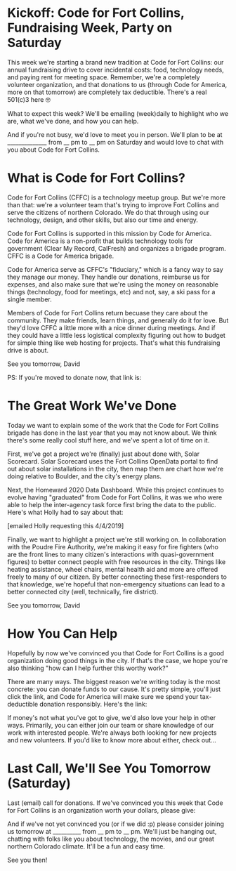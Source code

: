 # Kickoff: Code for Fort Collins, Fundraising Week, Party on Saturday

This week we're starting a brand new tradition at Code for Fort Collins: our annual fundraising drive to cover incidental costs: food, technology needs, and paying rent for meeting space. Remember, we're a completely volunteer organization, and that donations to us (through Code for America, more on that tomorrow) are completely tax deductible. There's a real 501(c)3 here 🤓

What to expect this week? We'll be emailing (week)daily to highlight who we are, what we've done, and how you can help. 

And if you're not busy, we'd love to meet you in person. We'll plan to be at ______________ from __ pm to __ pm on Saturday and would love to chat with you about Code for Fort Collins.

# What is Code for Fort Collins?

Code for Fort Collins (CFFC) is a technology meetup group. But we're more than that: we're a volunteer team that's trying to improve Fort Collins and serve the citizens of northern Colorado. We do that through using our technology, design, and other skills, but also our time and energy.

Code for Fort Collins is supported in this mission by Code for America. Code for America is a non-profit that builds technology tools for government (Clear My Record, CalFresh) and organizes a brigade program. CFFC is a Code for America brigade. 

Code for America serve as CFFC's "fiduciary," which is a fancy way to say they manage our money. They handle our donations, reimburse us for expenses, and also make sure that we're using the money on reasonable things (technology, food for meetings, etc) and not, say, a ski pass for a single member.

Members of Code for Fort Collins return becuase they care about the community. They make friends, learn things, and generally do it for love. But they'd love CFFC a little more with a nice dinner during meetings. And if they could have a little less logistical complexity figuring out how to budget for simple thing like web hosting for projects. That's what this fundraising drive is about.

See you tomorrow,
David

PS: If you're moved to donate now, that link is: 

# The Great Work We've Done

Today we want to explain some of the work that the Code for Fort Collins brigade has done in the last year that you may not know about. We think there's some really cool stuff here, and we've spent a lot of time on it.

First, we've got a project we're (finally) just about done with, Solar Scorecard. Solar Scorecard uses the Fort Collins OpenData portal to find out about solar installations in the city, then map them are chart how we're doing relative to Boulder, and the city's energy plans.

Next, the Homeward 2020 Data Dashboard. While this project continues to evolve having "graduated" from Code for Fort Collins, it was we who were able to help the inter-agency task force first bring the data to the public. Here's what Holly had to say about that:

[emailed Holly requesting this 4/4/2019]

Finally, we want to highlight a project we're still working on. In collaboration with the Poudre Fire Authority, we're making it easy for fire fighters (who are the front lines to many citizen's interactions with quasi-government figures) to better connect people with free resources in the city. Things like heating assistance, wheel chairs, mental health aid and more are offered freely to many of our citizen. By better connecting these first-responders to that knowledge, we're hopeful that non-emergency situations can lead to a better connected city (well, technically, fire district).

See you tomorrow,
David

# How You Can Help

Hopefully by now we've convinced you that Code for Fort Collins is a good organization doing good things in the city. If that's the case, we hope you're also thinking "how can I help further this worthy work?"

There are many ways. The biggest reason we're writing today is the most concrete: you can donate funds to our cause. It's pretty simple, you'll just click the link, and Code for America will make sure we spend your tax-deductible donation responsibly. Here's the link:

If money's not what you've got to give, we'd also love your help in other ways. Primarily, you can either join our team or share knowledge of our work with interested people. We're always both looking for new projects and new volunteers. If you'd like to know more about either, check out...

# Last Call, We'll See You Tomorrow (Saturday)

Last (email) call for donations. If we've convinced you this week that Code for Fort Collins is an organization worth your dollars, please give: 

And if we've not yet convinced you (or if we did :p) please consider joining us tomorrow at __________ from __ pm to __ pm. We'll just be hanging out, chatting with folks like you about technology, the movies, and our great northern Colorado climate. It'll be a fun and easy time.

See you then!
